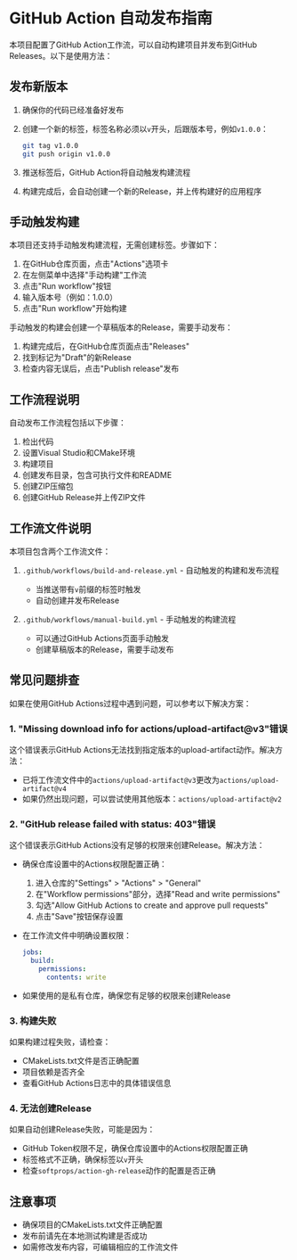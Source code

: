 # GitHub Action 自动发布指南

本项目配置了GitHub Action工作流，可以自动构建项目并发布到GitHub Releases。以下是使用方法：

## 发布新版本

1. 确保你的代码已经准备好发布
2. 创建一个新的标签，标签名称必须以`v`开头，后跟版本号，例如`v1.0.0`：

   ```bash
   git tag v1.0.0
   git push origin v1.0.0
   ```

3. 推送标签后，GitHub Action将自动触发构建流程
4. 构建完成后，会自动创建一个新的Release，并上传构建好的应用程序

## 手动触发构建

本项目还支持手动触发构建流程，无需创建标签。步骤如下：

1. 在GitHub仓库页面，点击"Actions"选项卡
2. 在左侧菜单中选择"手动构建"工作流
3. 点击"Run workflow"按钮
4. 输入版本号（例如：1.0.0）
5. 点击"Run workflow"开始构建

手动触发的构建会创建一个草稿版本的Release，需要手动发布：

1. 构建完成后，在GitHub仓库页面点击"Releases"
2. 找到标记为"Draft"的新Release
3. 检查内容无误后，点击"Publish release"发布

## 工作流程说明

自动发布工作流程包括以下步骤：

1. 检出代码
2. 设置Visual Studio和CMake环境
3. 构建项目
4. 创建发布目录，包含可执行文件和README
5. 创建ZIP压缩包
6. 创建GitHub Release并上传ZIP文件

## 工作流文件说明

本项目包含两个工作流文件：

1. `.github/workflows/build-and-release.yml` - 自动触发的构建和发布流程
   - 当推送带有`v`前缀的标签时触发
   - 自动创建并发布Release

2. `.github/workflows/manual-build.yml` - 手动触发的构建流程
   - 可以通过GitHub Actions页面手动触发
   - 创建草稿版本的Release，需要手动发布

## 常见问题排查

如果在使用GitHub Actions过程中遇到问题，可以参考以下解决方案：

### 1. "Missing download info for actions/upload-artifact@v3"错误

这个错误表示GitHub Actions无法找到指定版本的upload-artifact动作。解决方法：

- 已将工作流文件中的`actions/upload-artifact@v3`更改为`actions/upload-artifact@v4`
- 如果仍然出现问题，可以尝试使用其他版本：`actions/upload-artifact@v2`

### 2. "GitHub release failed with status: 403"错误

这个错误表示GitHub Actions没有足够的权限来创建Release。解决方法：

- 确保仓库设置中的Actions权限配置正确：
  1. 进入仓库的"Settings" > "Actions" > "General"
  2. 在"Workflow permissions"部分，选择"Read and write permissions"
  3. 勾选"Allow GitHub Actions to create and approve pull requests"
  4. 点击"Save"按钮保存设置

- 在工作流文件中明确设置权限：
  ```yaml
  jobs:
    build:
      permissions:
        contents: write
  ```

- 如果使用的是私有仓库，确保您有足够的权限来创建Release

### 3. 构建失败

如果构建过程失败，请检查：

- CMakeLists.txt文件是否正确配置
- 项目依赖是否齐全
- 查看GitHub Actions日志中的具体错误信息

### 4. 无法创建Release

如果自动创建Release失败，可能是因为：

- GitHub Token权限不足，确保仓库设置中的Actions权限配置正确
- 标签格式不正确，确保标签以`v`开头
- 检查`softprops/action-gh-release`动作的配置是否正确

## 注意事项

- 确保项目的CMakeLists.txt文件正确配置
- 发布前请先在本地测试构建是否成功
- 如需修改发布内容，可编辑相应的工作流文件 